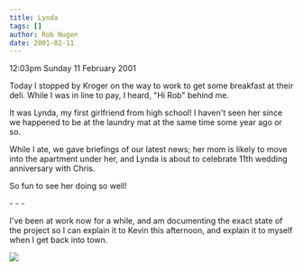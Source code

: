 ```yaml
---
title: Lynda
tags: []
author: Rob Nugen
date: 2001-02-11
---
```


<p class=date>12:03pm Sunday 11 February 2001</p>

<p>Today I stopped by Kroger on the way to work to get
some breakfast at their deli.  While I was in line to
pay, I heard, "Hi Rob" behind me.</p>

<p>It was Lynda, my first girlfriend from high school!
 I haven't seen her since we happened to be at the
laundry mat at the same time some year ago or so.</p>

<p>While I ate, we gave briefings of our latest news;
her mom is likely to move into the apartment under
her, and Lynda is about to celebrate 11th wedding
anniversary with Chris.</p>

<p>So fun to see her doing so well!</p>

<p>- - -</p>

<p>I've been at work now for a while, and am
documenting the exact state of the project so I can
explain it to Kevin this afternoon, and explain it to
myself when I get back into town.</p>

<p><img src="/images/rob/wL-ROB.gif"/></p>
